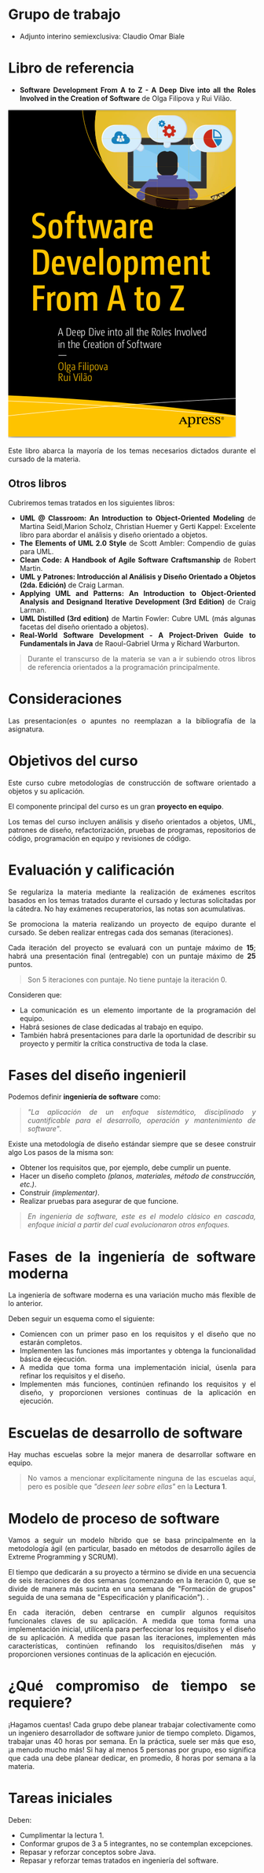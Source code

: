 <div style="text-align: justify;">

# Grupo de trabajo

- Adjunto interino semiexclusiva: Claudio Omar Biale

# Libro de referencia

- **Software Development From A to Z - A Deep Dive into all the Roles Involved in the Creation of Software** de Olga Filipova y Rui Vilão.

![](./figuras/libro1-2022.png)

Este libro abarca la mayoría de los temas necesarios dictados durante el cursado de la materia. 


## Otros libros

Cubriremos temas tratados en los siguientes libros:

- **UML @  Classroom: An  Introduction to  Object-Oriented Modeling** de  Martina Seidl,Marion Scholz, Christian Huemer y Gerti Kappel: Excelente libro para abordar el análisis y diseño orientado a objetos.
- **The Elements of UML 2.0 Style** de Scott Ambler: Compendio de guías para UML.
- **Clean Code: A Handbook of Agile Software Craftsmanship** de Robert Martin.
- **UML y Patrones: Introducción al Análisis y Diseño Orientado a Objetos (2da. Edición)** de Craig Larman.
- **Applying UML and Patterns: An Introduction to Object-Oriented Analysis and Designand Iterative Development (3rd Edition)** de Craig Larman.
- **UML Distilled (3rd edition)** de Martin Fowler: Cubre UML (más algunas facetas del diseño orientado a objetos).
- **Real-World Software Development - A Project-Driven Guide to Fundamentals in Java** de Raoul-Gabriel Urma y Richard Warburton.

> Durante el transcurso de la materia se van a ir subiendo otros libros de referencia orientados a la programación principalmente.

# Consideraciones

Las presentacion(es o apuntes no reemplazan a la bibliografía de la asignatura.

# Objetivos del curso

Este curso cubre metodologías de construcción de software orientado a objetos y su aplicación. 

El componente principal del curso es un gran **proyecto en equipo**. 

Los temas del curso incluyen análisis y diseño orientados a objetos, UML, patrones de diseño, refactorización, pruebas de programas, repositorios de código, programación en equipo y revisiones de código.

# Evaluación y calificación

Se regulariza la materia mediante la realización de exámenes escritos basados en los temas tratados durante el cursado y lecturas solicitadas por la cátedra. No hay exámenes recuperatorios, las notas son acumulativas.

Se promociona la materia realizando un proyecto de equipo durante el cursado. Se deben realizar entregas cada dos semanas (iteraciones). 

Cada iteración del proyecto se evaluará con un puntaje máximo de **15**; habrá una presentación final (entregable) con un puntaje máximo de **25** puntos.

> Son 5 iteraciones con puntaje. No tiene puntaje la iteración 0. 

Consideren que:
- La comunicación es un elemento importante de la programación del equipo. 
- Habrá sesiones de clase dedicadas al trabajo en equipo.
- También habrá presentaciones para darle la oportunidad de describir su proyecto y permitir la crítica constructiva de toda la clase.

# Fases del diseño ingenieril

Podemos definir **ingeniería de software** como:

> *"La aplicación de un enfoque sistemático, disciplinado y cuantificable para el desarrollo, operación y mantenimiento de software"*.

Existe una metodología de diseño estándar siempre que se desee construir algo Los pasos de la misma son:
- Obtener los requisitos que, por ejemplo, debe cumplir un puente.
- Hacer un diseño completo *(planos, materiales, método de construcción, etc.)*.
- Construir *(implementar)*.
- Realizar pruebas para asegurar de que funcione.

> *En ingeniería de software, este es el modelo clásico en cascada, enfoque inicial a partir del cual evolucionaron otros enfoques.*

# Fases de la ingeniería de software moderna

La ingeniería de software moderna es una variación mucho más flexible de lo anterior.

Deben seguir un esquema como el siguiente:

- Comiencen con un primer paso en los requisitos y el diseño que no estarán completos.
- Implementen las funciones más importantes y obtenga la funcionalidad básica de ejecución.
- A medida que toma forma una implementación inicial, úsenla para refinar los requisitos y el diseño.
- Implementen más funciones, continúen refinando los requisitos y el diseño, y proporcionen versiones continuas de la aplicación en ejecución.

# Escuelas de desarrollo de software

Hay muchas escuelas sobre la mejor manera de desarrollar software en equipo.

> No vamos a mencionar explícitamente ninguna de las escuelas aquí, pero es posible que *"deseen leer sobre ellas"* en la **Lectura 1**.

# Modelo de proceso de software

Vamos a seguir un modelo híbrido que se basa principalmente en la metodología ágil (en particular, basado en métodos de desarrollo ágiles de Extreme Programming y SCRUM).

El tiempo que dedicarán a su proyecto a término se divide en una secuencia de seis iteraciones de dos semanas (comenzando en la iteración 0, que se divide de manera más sucinta en una semana de "Formación de grupos" seguida de una semana de "Especificación y planificación"). .

En cada iteración, deben centrarse en cumplir algunos requisitos funcionales claves de su aplicación. A medida que toma forma una implementación inicial, utilícenla para perfeccionar los requisitos y el diseño de su aplicación. A medida que pasan las iteraciones, implementen más características, continúen refinando los requisitos/diseñen más y proporcionen versiones continuas de la aplicación en ejecución.

# ¿Qué compromiso de tiempo se requiere?

¡Hagamos cuentas! Cada grupo debe planear trabajar colectivamente como un ingeniero desarrollador de software junior de tiempo completo. Digamos, trabajar unas 40 horas por semana. En la práctica, suele ser más que eso, ¡a menudo mucho más! Si hay al menos 5 personas por grupo, eso significa que cada una debe planear dedicar, en promedio, 8 horas por semana a la materia.

# Tareas iniciales

Deben:
- Cumplimentar la lectura 1.
- Conformar grupos de 3 a 5 integrantes, no se contemplan excepciones.
- Repasar y reforzar conceptos sobre Java.
- Repasar y reforzar temas tratados en ingeniería del software.

</div>
